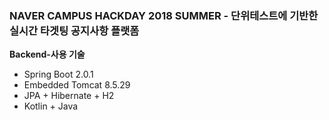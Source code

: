 ### NAVER CAMPUS HACKDAY 2018 SUMMER - 단위테스트에 기반한 실시간 타겟팅 공지사항 플랫폼

**Backend-사용 기술**

- Spring Boot 2.0.1
- Embedded Tomcat 8.5.29
- JPA + Hibernate + H2
- Kotlin + Java 

 